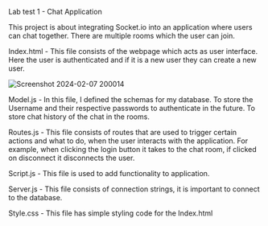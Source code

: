 Lab test 1 - Chat Application

This project is about integrating Socket.io into an application where users can chat together. There are multiple rooms which the user can join.

Index.html - This file consists of the webpage which acts as user interface. Here the user is authenticated and if it is a new user they can create a new user.

![Screenshot 2024-02-07 200014](https://github.com/Avengers82/101308905_lab_test1_chat_app/assets/100080715/70fa9ebb-1df1-4c83-9014-ffb58dc8b213)

Model.js - In this file, I defined the schemas for my database. To store the Username and their respective passwords to authenticate in the future. To store chat history of the chat in the rooms.

Routes.js - This file consists of routes that are used to trigger certain actions and what to do, when the user interacts with the application. For example, when clicking the login button it takes to the chat room, if clicked on disconnect it disconnects the user.

Script.js - This file is used to add functionality to application.

Server.js - This file consists of connection strings, it is important to connect to the database.

Style.css - This file has simple styling code for the Index.html
